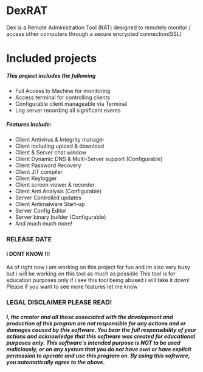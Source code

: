 # DexRAT
Dex is a Remote Administration Tool (RAT) designed to remotely monitor / access other computers through a secure encrypted connection(SSL)

# Included projects
##### This project includes the following
- Full Access to Machine for monitoring
- Access terminal for controlling clients
- Configurable client manageable via Terminal
- Log server recording all significant events

##### Features Include:
- Client Antivirus & Integrity manager
- Client including upload & download
- Client & Server chat window
- Client Dynamic DNS & Multi-Server support (Configurable)
- Client Password Recovery
- Client JIT compiler 
- Client Keylogger 
- Client screen viewer & recorder
- Client Anti Analysis (Configurable)
- Server Controlled updates
- Client Antimalware Start-up 
- Server Config Editor
- Server binary builder (Configurable)
- And much much more!

### RELEASE DATE
#### I DONT KNOW !!!
As of right now i am working on this project for fun and im also very busy but i will be working on this tool as much as possible
This tool is for education purposes only if i see this tool being abused i will take it down!
Please if you want to see more features let me know

### LEGAL DISCLAIMER PLEASE READ!
##### I, the creator and all those associated with the development and production of this program are not responsible for any actions and or damages caused by this software. You bear the full responsibility of your actions and acknowledge that this software was created for educational purposes only. This software's intended purpose is NOT to be used maliciously, or on any system that you do not have own or have explicit permission to operate and use this program on. By using this software, you automatically agree to the above.
